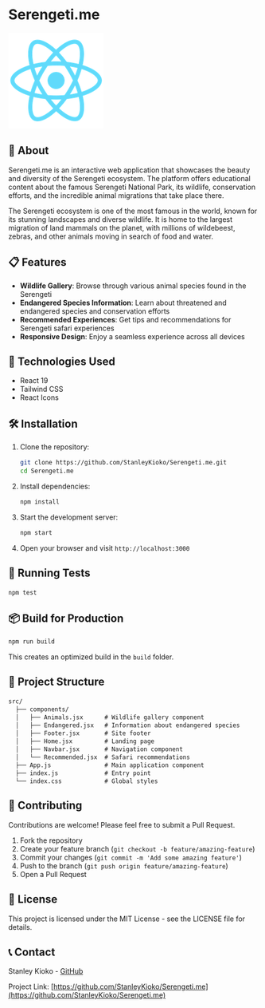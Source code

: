 # Serengeti.me

![Serengeti Logo](./public/logo192.png)

## 🦁 About

Serengeti.me is an interactive web application that showcases the beauty and diversity of the Serengeti ecosystem. The platform offers educational content about the famous Serengeti National Park, its wildlife, conservation efforts, and the incredible animal migrations that take place there.

The Serengeti ecosystem is one of the most famous in the world, known for its stunning landscapes and diverse wildlife. It is home to the largest migration of land mammals on the planet, with millions of wildebeest, zebras, and other animals moving in search of food and water.

## 📋 Features

- **Wildlife Gallery**: Browse through various animal species found in the Serengeti
- **Endangered Species Information**: Learn about threatened and endangered species and conservation efforts
- **Recommended Experiences**: Get tips and recommendations for Serengeti safari experiences
- **Responsive Design**: Enjoy a seamless experience across all devices

## 🚀 Technologies Used

- React 19
- Tailwind CSS
- React Icons

## 🛠️ Installation

1. Clone the repository:
   ```bash
   git clone https://github.com/StanleyKioko/Serengeti.me.git
   cd Serengeti.me
   ```

2. Install dependencies:
   ```bash
   npm install
   ```

3. Start the development server:
   ```bash
   npm start
   ```

4. Open your browser and visit `http://localhost:3000`

## 🧪 Running Tests

```bash
npm test
```

## 📦 Build for Production

```bash
npm run build
```

This creates an optimized build in the `build` folder.

## 🔧 Project Structure

```
src/
  ├── components/
  │   ├── Animals.jsx      # Wildlife gallery component
  │   ├── Endangered.jsx   # Information about endangered species
  │   ├── Footer.jsx       # Site footer
  │   ├── Home.jsx         # Landing page
  │   ├── Navbar.jsx       # Navigation component
  │   └── Recommended.jsx  # Safari recommendations
  ├── App.js               # Main application component
  ├── index.js             # Entry point
  └── index.css            # Global styles
```

## 👥 Contributing

Contributions are welcome! Please feel free to submit a Pull Request.

1. Fork the repository
2. Create your feature branch (`git checkout -b feature/amazing-feature`)
3. Commit your changes (`git commit -m 'Add some amazing feature'`)
4. Push to the branch (`git push origin feature/amazing-feature`)
5. Open a Pull Request

## 📄 License

This project is licensed under the MIT License - see the LICENSE file for details.

## 📞 Contact

Stanley Kioko - [GitHub](https://github.com/StanleyKioko)

Project Link: [https://github.com/StanleyKioko/Serengeti.me](https://github.com/StanleyKioko/Serengeti.me)